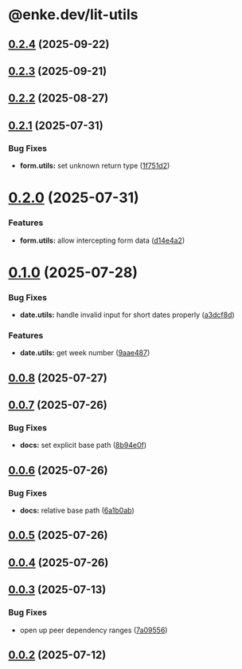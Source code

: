 # @enke.dev/lit-utils

## [0.2.4](https://github.com/enke-dev/lit-utils/compare/0.2.3...0.2.4) (2025-09-22)

## [0.2.3](https://github.com/enke-dev/lit-utils/compare/0.2.2...0.2.3) (2025-09-21)

## [0.2.2](https://github.com/enke-dev/lit-utils/compare/0.2.1...0.2.2) (2025-08-27)

## [0.2.1](https://github.com/enke-dev/lit-utils/compare/0.2.0...0.2.1) (2025-07-31)


### Bug Fixes

* **form.utils:** set unknown return type ([1f751d2](https://github.com/enke-dev/lit-utils/commit/1f751d2c1342beeffb29069d02860caeae887878))

# [0.2.0](https://github.com/enke-dev/lit-utils/compare/0.1.0...0.2.0) (2025-07-31)


### Features

* **form.utils:** allow intercepting form data ([d14e4a2](https://github.com/enke-dev/lit-utils/commit/d14e4a21528068e2e02773e1af9260fe25ac8579))

# [0.1.0](https://github.com/enke-dev/lit-utils/compare/0.0.8...0.1.0) (2025-07-28)


### Bug Fixes

* **date.utils:** handle invalid input for short dates properly ([a3dcf8d](https://github.com/enke-dev/lit-utils/commit/a3dcf8dd139a62f4c635e1c131994facd3edc848))


### Features

* **date.utils:** get week number ([9aae487](https://github.com/enke-dev/lit-utils/commit/9aae487e28fc6b1bf4fffa3966258c0360cda260))

## [0.0.8](https://github.com/enke-dev/lit-utils/compare/0.0.7...0.0.8) (2025-07-27)

## [0.0.7](https://github.com/enke-dev/lit-utils/compare/0.0.6...0.0.7) (2025-07-26)


### Bug Fixes

* **docs:** set explicit base path ([8b94e0f](https://github.com/enke-dev/lit-utils/commit/8b94e0fcce8095685a350ad3bf4eafb0445c3e15))

## [0.0.6](https://github.com/enke-dev/lit-utils/compare/0.0.5...0.0.6) (2025-07-26)


### Bug Fixes

* **docs:** relative base path ([6a1b0ab](https://github.com/enke-dev/lit-utils/commit/6a1b0abb05396d4e7ccf7b9d91a29537b02f2633))

## [0.0.5](https://github.com/enke-dev/lit-utils/compare/0.0.4...0.0.5) (2025-07-26)

## [0.0.4](https://github.com/enke-dev/lit-utils/compare/0.0.3...0.0.4) (2025-07-26)

## [0.0.3](https://github.com/enke-dev/lit-utils/compare/0.0.2...0.0.3) (2025-07-13)


### Bug Fixes

* open up peer dependency ranges ([7a09556](https://github.com/enke-dev/lit-utils/commit/7a09556865bcfa8bbc937e21ef1421577229c49c))

## [0.0.2](https://github.com/enke-dev/lit-utils/compare/0.0.1...0.0.2) (2025-07-12)
